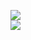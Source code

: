 [![](https://img.shields.io/badge/Made%20With-Github%20Spray-lightgrey.svg?style=for-the-badge&logo=github)](https://github.com/Annihil/github-spray#21238)  
[![](https://i.imgur.com/2DrTn0Z.gif)](https://github.com/Annihil/github-spray)